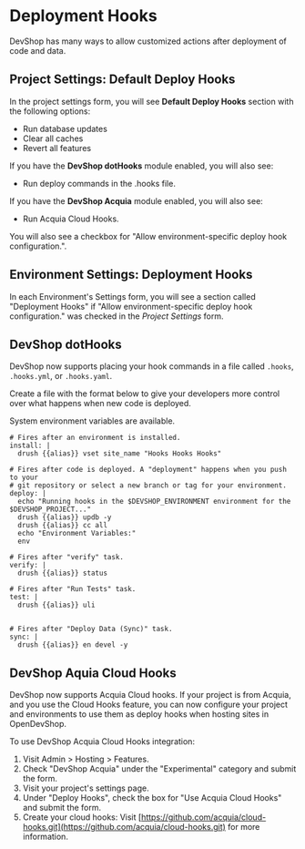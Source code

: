 # Deployment Hooks

DevShop has many ways to allow customized actions after deployment of code and data.

## Project Settings: Default Deploy Hooks

In the project settings form, you will see **Default Deploy Hooks** section with the following options:

* Run database updates
* Clear all caches
* Revert all features

If you have the **DevShop dotHooks** module enabled, you will also see:

* Run deploy commands in the .hooks file.

If you have the **DevShop Acquia** module enabled, you will also see:

* Run Acquia Cloud Hooks.

You will also see a checkbox for "Allow environment-specific deploy hook configuration.".

## Environment Settings: Deployment Hooks

In each Environment's Settings form, you will see a section called "Deployment Hooks" if "Allow environment-specific deploy hook configuration." was checked in the _Project Settings_ form.

## DevShop dotHooks

DevShop now supports placing your hook commands in a file called `.hooks`, `.hooks.yml`, or `.hooks.yaml`.

Create a file with the format below to give your developers more control over what happens when new code is deployed.

System environment variables are available.

```text
# Fires after an environment is installed.
install: |
  drush {{alias}} vset site_name "Hooks Hooks Hooks"

# Fires after code is deployed. A "deployment" happens when you push to your
# git repository or select a new branch or tag for your environment.
deploy: |
  echo "Running hooks in the $DEVSHOP_ENVIRONMENT environment for the $DEVSHOP_PROJECT..."
  drush {{alias}} updb -y
  drush {{alias}} cc all
  echo "Environment Variables:"
  env
  
# Fires after "verify" task.
verify: |
  drush {{alias}} status

# Fires after "Run Tests" task.
test: |
  drush {{alias}} uli


# Fires after "Deploy Data (Sync)" task.
sync: |
  drush {{alias}} en devel -y
```

## DevShop Aquia Cloud Hooks

DevShop now supports Acquia Cloud hooks. If your project is from Acquia, and you use the Cloud Hooks feature, you can now configure your project and environments to use them as deploy hooks when hosting sites in OpenDevShop.

To use DevShop Acquia Cloud Hooks integration:

1. Visit Admin &gt; Hosting &gt; Features.
2. Check "DevShop Acquia" under the "Experimental" category and submit the form.
3. Visit your project's settings page.
4. Under "Deploy Hooks", check the box for "Use Acquia Cloud Hooks" and submit the form.
5. Create your cloud hooks: Visit [https://github.com/acquia/cloud-hooks.git](https://github.com/acquia/cloud-hooks.git) for more information.

